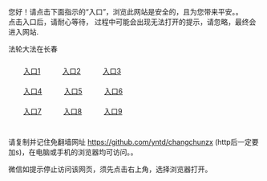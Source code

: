 您好！请点击下面指示的“入口”，浏览此网站是安全的，且为您带来平安。。 <br/>
点击入口后，请耐心等待， 过程中可能会出现无法打开的提示，请忽略，最终会进入网站. </br>

法轮大法在长春<br/>
<div style="padding:10px"><a style="margin:20px" target="_blank" href="https://d1vojatdsxxhac.cloudfront.net/2Qpsp?ajmior" id="ccLink1" rel="nofollow">入口1</a> <a target="_blank" style="margin:20px" href="https://dphqywo4pvhh8.cloudfront.net/2Qpsp?wsvpgprr" id="ccLink2" rel="nofollow">入口2</a> <a style="margin:20px" target="_blank" href="https://d11r74j6g4v1jz.cloudfront.net/2Qpsp?liktqqs" id="ccLink3" rel="nofollow">入口3</a></div>

<div style="padding:10px" ><a style="margin:20px" target="_blank" href="https://d1vojatdsxxhac.cloudfront.net/2Qpsp?ajmior" id="ccLink4" rel="nofollow">入口4</a> <a style="margin:20px" href="https://dphqywo4pvhh8.cloudfront.net/2Qpsp?wsvpgprr" target="_blank" id="ccLink5" rel="nofollow">入口5</a> <a style="margin:20px" href="https://d11r74j6g4v1jz.cloudfront.net/2Qpsp?liktqqs" target="_blank" id="ccLink6" rel="nofollow">入口6</a></div>

<div style="padding:10px"><a style="margin:20px" target="_blank" href="https://d1vojatdsxxhac.cloudfront.net/2Qpsp?ajmior" id="ccLink7" rel="nofollow">入口7</a> <a style="margin:20px" href="https://dphqywo4pvhh8.cloudfront.net/2Qpsp?wsvpgprr" target="_blank" id="ccLink8" rel="nofollow">入口8</a> <a style="margin:20px" target="_blank" href="https://d11r74j6g4v1jz.cloudfront.net/2Qpsp?liktqqs" id="ccLink9" rel="nofollow">入口9</a></div>

<br/>



请复制并记住免翻墙网址 https://github.com/yntd/changchunzx (http后一定要加s)，在电脑或手机的浏览器均可访问。。<br/>

微信如提示停止访问该网页，须先点击右上角，选择浏览器打开。

